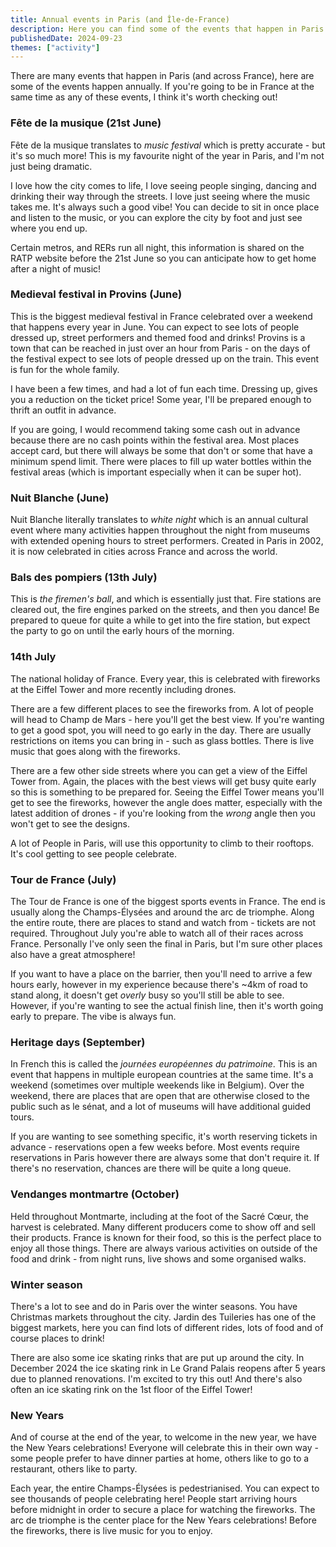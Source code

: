 ```yaml
---
title: Annual events in Paris (and Île-de-France)
description: Here you can find some of the events that happen in Paris each year, including one of my favourite nights of the year!
publishedDate: 2024-09-23
themes: ["activity"]
---
```


There are many events that happen in Paris (and across France), here are some of the events happen annually. If you're going to be in France at the same time as any of these events, I think it's worth checking out!

### Fête de la musique (21st June)

Fête de la musique translates to _music festival_ which is pretty accurate - but it's so much more! This is my favourite night of the year in Paris, and I'm not just being dramatic.

I love how the city comes to life, I love seeing people singing, dancing and drinking their way through the streets. I love just seeing where the music takes me. It's always such a good vibe! You can decide to sit in once place and listen to the music, or you can explore the city by foot and just see where you end up.

Certain metros, and RERs run all night, this information is shared on the RATP website before the 21st June so you can anticipate how to get home after a night of music!

### Medieval festival in Provins (June)

This is the biggest medieval festival in France celebrated over a weekend that happens every year in June. You can expect to see lots of people dressed up, street performers and themed food and drinks! Provins is a town that can be reached in just over an hour from Paris - on the days of the festival expect to see lots of people dressed up on the train. This event is fun for the whole family.

I have been a few times, and had a lot of fun each time. Dressing up, gives you a reduction on the ticket price! Some year, I'll be prepared enough to thrift an outfit in advance.

If you are going, I would recommend taking some cash out in advance because there are no cash points within the festival area. Most places accept card, but there will always be some that don't or some that have a minimum spend limit. There were places to fill up water bottles within the festival areas (which is important especially when it can be super hot).

### Nuit Blanche (June)

Nuit Blanche literally translates to _white night_ which is an annual cultural event where many activities happen throughout the night from museums with extended opening hours to street performers. Created in Paris in 2002, it is now celebrated in cities across France and across the world.

### Bals des pompiers (13th July)

This is _the firemen's ball_, and which is essentially just that. Fire stations are cleared out, the fire engines parked on the streets, and then you dance! Be prepared to queue for quite a while to get into the fire station, but expect the party to go on until the early hours of the morning.

### 14th July

The national holiday of France. Every year, this is celebrated with fireworks at the Eiffel Tower and more recently including drones.

There are a few different places to see the fireworks from. A lot of people will head to Champ de Mars - here you'll get the best view. If you're wanting to get a good spot, you will need to go early in the day. There are usually restrictions on items you can bring in - such as glass bottles. There is live music that goes along with the fireworks.

There are a few other side streets where you can get a view of the Eiffel Tower from. Again, the places with the best views will get busy quite early so this is something to be prepared for. Seeing the Eiffel Tower means you'll get to see the fireworks, however the angle does matter, especially with the latest addition of drones - if you're looking from the _wrong_ angle then you won't get to see the designs.

A lot of People in Paris, will use this opportunity to climb to their rooftops. It's cool getting to see people celebrate.

### Tour de France (July)

The Tour de France is one of the biggest sports events in France. The end is usually along the Champs-Élysées and around the arc de triomphe. Along the entire route, there are places to stand and watch from - tickets are not required. Throughout July you're able to watch all of their races across France. Personally I've only seen the final in Paris, but I'm sure other places also have a great atmosphere!

If you want to have a place on the barrier, then you'll need to arrive a few hours early, however in my experience because there's ~4km of road to stand along, it doesn't get _overly_ busy so you'll still be able to see. However, if you're wanting to see the actual finish line, then it's worth going early to prepare. The vibe is always fun.

### Heritage days (September)

In French this is called the _journées européennes du patrimoine_. This is an event that happens in multiple european countries at the same time. It's a weekend (sometimes over multiple weekends like in Belgium). Over the weekend, there are places that are open that are otherwise closed to the public such as le sénat, and a lot of museums will have additional guided tours.

If you are wanting to see something specific, it's worth reserving tickets in advance - reservations open a few weeks before. Most events require reservations in Paris however there are always some that don't require it. If there's no reservation, chances are there will be quite a long queue.

### Vendanges montmartre (October)

Held throughout Montmarte, including at the foot of the Sacré Cœur, the harvest is celebrated. Many different producers come to show off and sell their products. France is known for their food, so this is the perfect place to enjoy all those things. There are always various activities on outside of the food and drink - from night runs, live shows and some organised walks.

### Winter season

There's a lot to see and do in Paris over the winter seasons. You have Christmas markets throughout the city. Jardin des Tuileries has one of the biggest markets, here you can find lots of different rides, lots of food and of course places to drink!

There are also some ice skating rinks that are put up around the city. In December 2024 the ice skating rink in Le Grand Palais reopens after 5 years due to planned renovations. I'm excited to try this out! And there's also often an ice skating rink on the 1st floor of the Eiffel Tower!

### New Years

And of course at the end of the year, to welcome in the new year, we have the New Years celebrations! Everyone will celebrate this in their own way - some people prefer to have dinner parties at home, others like to go to a restaurant, others like to party.

Each year, the entire Champs-Élysées is pedestrianised. You can expect to see thousands of people celebrating here! People start arriving hours before midnight in order to secure a place for watching the fireworks. The arc de triomphe is the center place for the New Years celebrations! Before the fireworks, there is live music for you to enjoy.
